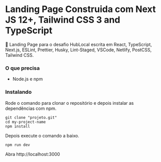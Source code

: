 # Landing Page Construida com Next JS 12+, Tailwind CSS 3 and TypeScript

🚀 Landing Page para o desafio HubLocal escrita em React, TypeScript, Next.js, ESLint, Prettier, Husky, Lint-Staged, VSCode, Netlify, PostCSS, Tailwind CSS.

### O que precisa

- Node.js e npm

### Instalando

Rode o comando para clonar o repositório e depois instalar as dependências com npm.

```
git clone "projeto.git"
cd my-project-name
npm install
```

Depois execute o comando a baixo.

```
npm run dev
```

Abra http://localhost:3000

